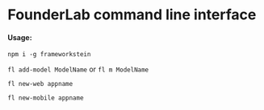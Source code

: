 # FounderLab command line interface

#### Usage:

`npm i -g frameworkstein`

`fl add-model ModelName`
or `fl m ModelName`

`fl new-web appname`

`fl new-mobile appname`
